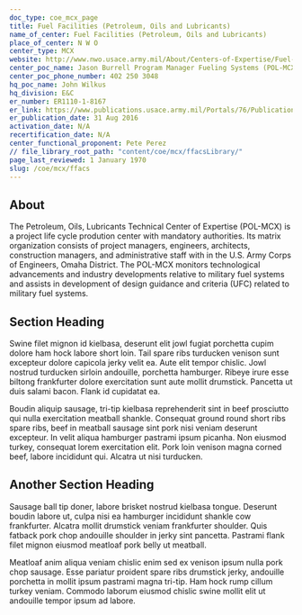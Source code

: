 ```yaml
---
doc_type: coe_mcx_page 
title: Fuel Facilities (Petroleum, Oils and Lubricants)     
name_of_center: Fuel Facilities (Petroleum, Oils and Lubricants)     
place_of_center: N W O 
center_type: MCX
website: http://www.nwo.usace.army.mil/About/Centers-of-Expertise/Fuel-Systems/
center_poc_name: Jason Burrell Program Manager Fueling Systems (POL-MCX) Mandatory Center of Expertise CENWO-PM-S 
center_poc_phone_number: 402 250 3048
hq_poc_name: John Wilkus
hq_division: E&C
er_number: ER1110-1-8167
er_link: https://www.publications.usace.army.mil/Portals/76/Publications/EngineerRegulations/ER_1110-1-8167.pdf?ver=b6vxYRi-2USAbe4oCCm0Xw%3d%3d
er_publication_date: 31 Aug 2016
activation_date: N/A
recertification_date: N/A
center_functional_proponent: Pete Perez
// file_library_root_path: "content/coe/mcx/ffacsLibrary/" 
page_last_reviewed: 1 January 1970 
slug: /coe/mcx/ffacs
---
```


## About 

The Petroleum, Oils, Lubricants Technical Center of Expertise (POL-MCX) is a project life cycle prodution center with mandatory authorities.  Its matrix organization consists of project managers, engineers, architects, construction managers, and administrative staff with in the U.S. Army Corps of Engineers, Omaha District. The POL-MCX monitors technological advancements and industry developments relative to military fuel systems and assists in development of design guidance and criteria (UFC) related to military fuel systems. 

 ## Section Heading 

 Swine filet mignon id kielbasa, deserunt elit jowl fugiat porchetta cupim dolore ham hock labore short loin. Tail spare ribs turducken venison sunt excepteur dolore capicola jerky velit ea. Aute elit tempor chislic. Jowl nostrud turducken sirloin andouille, porchetta hamburger. Ribeye irure esse biltong frankfurter dolore exercitation sunt aute mollit drumstick. Pancetta ut duis salami bacon. Flank id cupidatat ea. 

 Boudin aliquip sausage, tri-tip kielbasa reprehenderit sint in beef prosciutto qui nulla exercitation meatball shankle. Consequat ground round short ribs spare ribs, beef in meatball sausage sint pork nisi veniam deserunt excepteur. In velit aliqua hamburger pastrami ipsum picanha. Non eiusmod turkey, consequat lorem exercitation elit. Pork loin venison magna corned beef, labore incididunt qui. Alcatra ut nisi turducken. 

 ## Another Section Heading 

 Sausage ball tip doner, labore brisket nostrud kielbasa tongue. Deserunt boudin labore ut, culpa nisi ea hamburger incididunt shankle cow frankfurter. Alcatra mollit drumstick veniam frankfurter shoulder. Quis fatback pork chop andouille shoulder in jerky sint pancetta. Pastrami flank filet mignon eiusmod meatloaf pork belly ut meatball. 

 Meatloaf anim aliqua veniam chislic enim sed ex venison ipsum nulla pork chop sausage. Esse pariatur proident spare ribs drumstick jerky, andouille porchetta in mollit ipsum pastrami magna tri-tip. Ham hock rump cillum turkey veniam. Commodo laborum eiusmod chislic swine mollit elit ut andouille tempor ipsum ad labore. 

